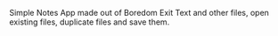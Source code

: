Simple Notes App made out of Boredom
Exit Text and other files, open existing files, duplicate files and save them.
